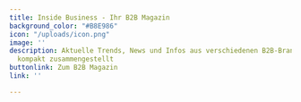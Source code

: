 ```yaml
---
title: Inside Business - Ihr B2B Magazin
background_color: "#B8E986"
icon: "/uploads/icon.png"
image: ''
description: Aktuelle Trends, News und Infos aus verschiedenen B2B-Branchen für SIe
  kompakt zusammengestellt
buttonlink: Zum B2B Magazin
link: ''

---
```

